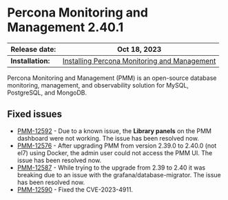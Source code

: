 # Percona Monitoring and Management 2.40.1

| **Release date:** | Oct 18, 2023                                                                                    |
| ----------------- | ----------------------------------------------------------------------------------------------- |
| **Installation:** | [Installing Percona Monitoring and Management](https://www.percona.com/software/pmm/quickstart) |

Percona Monitoring and Management (PMM) is an open-source database monitoring, management, and observability solution for MySQL, PostgreSQL, and MongoDB.

## Fixed issues

- [PMM-12592](https://jira.percona.com/browse/PMM-12592) - Due to a known issue, the **Library panels** on the PMM dashboard were not working. The issue has been resolved now. 
- [PMM-12576](https://jira.percona.com/browse/PMM-12576) - After upgrading PMM from version 2.39.0 to 2.40.0 (not el7) using Docker, the admin user could not access the PMM UI. The issue has been resolved now.
- [PMM-12587](https://jira.percona.com/browse/PMM-12587) - While trying to the upgrade from 2.39 to 2.40 it was breaking due to an issue with the grafana/database-migrator. The issue has been resolved now.
- [PMM-12590](https://jira.percona.com/browse/PMM-12590) - Fixed the CVE-2023-4911.